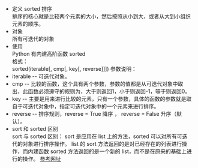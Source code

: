 - 定义
sorted 排序  
排序的核心就是比较两个元素的大小，然后按照从小到大，或者从大到小组织元素的顺序。  
- 对象  
所有可迭代的对象     
- 使用   
Python 有内建高阶函数 sorted  
格式：  
sorted(iterable[, cmp[, key[, reverse]]])
参数说明：
 - iterable -- 可迭代对象。
 - cmp -- 比较的函数，这个具有两个参数，参数的值都是从可迭代对象中取出，此函数必须遵守的规则为，大于则返回1，小于则返回-1，等于则返回0。
 - key -- 主要是用来进行比较的元素，只有一个参数，具体的函数的参数就是取自于可迭代对象中，指定可迭代对象中的一个元素来进行排序。
 - reverse -- 排序规则，reverse = True 降序 ， reverse = False 升序（默认）。
- sort 和 sorted 区别  
sort 与 sorted 区别：
sort 是应用在 list 上的方法，sorted 可以对所有可迭代的对象进行排序操作。
list 的 sort 方法返回的是对已经存在的列表进行操作，而内建函数 sorted 方法返回的是一个新的 list，而不是在原来的基础上进行的操作。
[参考网址](http://www.runoob.com/python/python-func-sorted.html)